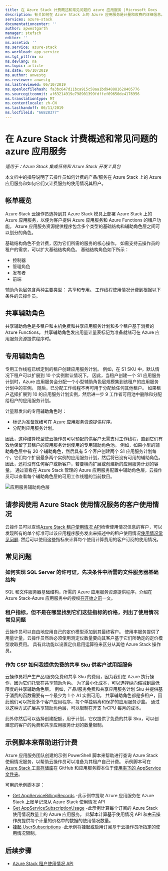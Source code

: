 ```yaml
---
title: 在 Azure Stack 计费概述和常见问题的 azure 应用服务 |Microsoft Docs
description: 有关如何在 Azure Stack 上的 Azure 应用服务是计量和收费的详细信息。
services: azure-stack
documentationcenter: ''
author: apwestgarth
manager: stefsch
editor: ''
ms.assetid: ''
ms.service: azure-stack
ms.workload: app-service
ms.tgt_pltfrm: na
ms.devlang: na
ms.topic: article
ms.date: 06/10/2019
ms.author: anwestg
ms.reviewer: anwestg
ms.lastreviewed: 06/10/2019
ms.openlocfilehash: fa3bc647d11bca915c58aa1bd948881628405776
ms.sourcegitcommit: af63214919e798901399fdffef09650de4176956
ms.translationtype: MT
ms.contentlocale: zh-CN
ms.lasthandoff: 06/11/2019
ms.locfileid: "66828377"
---
```

# <a name="azure-app-service-on-azure-stack-billing-overview-and-faq"></a>在 Azure Stack 计费概述和常见问题的 azure 应用服务

*适用于：Azure Stack 集成系统和 Azure Stack 开发工具包*

本文档中的指导说明了云操作员如何计费的产品/服务在 Azure Stack 上的 Azure 应用服务和如何它们又计费服务的使用情况其租户。

## <a name="billing-overview"></a>帐单概览

Azure Stack 云操作员选择到其 Azure Stack 模具上部署 Azure Stack 上的 Azure 应用服务，以便为客户提供 Azure 应用服务和 Azure Functions 的租户功能。  Azure 应用服务资源提供程序包含多个类型的基础结构和辅助角色层之间可以划分的角色。

基础结构角色不会计费，因为它们所需的服务的核心操作。  如需支持云操作员的租户的需求，可以扩大基础结构角色。  基础结构角色如下所示：

- 控制器
- 管理角色
- 发布者
- 前端

辅助角色层包含两种主要类型： 共享和专用。 工作线程使用情况计费到根据以下条件的云操作员。

## <a name="shared-workers"></a>共享辅助角色

共享辅助角色是多租户和主机免费和共享应用服务计划和多个租户基于消费的 Azure Functions。 共享辅助角色发出用量计量表标记为准备就绪可在 Azure 应用服务资源提供程序时。

## <a name="dedicated-workers"></a>专用辅助角色

专用工作线程已绑定到的租户创建应用服务计划。 例如，在 S1 SKU 中，默认情况下租户可以扩展到 10 个实例默认情况下。 因此，当租户创建一个 S1 应用服务计划时，Azure 应用服务会分配一个小型辅助角色层规模集到该租户的应用服务计划中的实例。 随后，已分配工作线程不再可用于分配给任何其他租户。  如果租户选择扩展到 10 的应用服务计划实例，然后进一步 9 工作者可用池中删除和分配给租户的应用服务计划。

计量器发出的专用辅助角色时：

- 标记为准备就绪可在 Azure 应用服务资源提供程序。
- 分配到应用服务计划。

因此，这种结算模型使云操作员可以预配的供客户无需支付工作线程，直到它们有效地保留了其租户的应用服务计划使用的专用辅助角色池。 例如，如果小型的辅助角色层中有 20 个辅助角色，然后具有 5 个客户创建两个 S1 应用服务计划每个，它们每个扩展最多两个实例的应用服务计划，然后将已没有可用的辅助角色。 因此，还将没有任何客户或新客户，若要横向扩展或创建新的应用服务计划的容量。 通过查看在 Azure Stack 管理的 Azure 应用服务配置中辅助角色层，云操作员可以查看每个辅助角色层的可用工作线程的当前数目。

![应用服务辅助角色层][1]

## <a name="see-customer-usage-using-the-azure-stack-usage-service"></a>请参阅使用 Azure Stack 使用情况服务的客户使用情况

云操作员可以查询[Azure Stack 租户使用情况 API](azure-stack-tenant-resource-usage-api.md)检索使用情况信息的客户，可以发现所有的单个标准可以该应用程序服务发出来描述中的租户使用情况[使用情况常见问题](azure-stack-usage-related-faq.md). 然后可以使用这些指标来计算每个使用计算费用的客户订阅的使用情况。

## <a name="frequently-asked-questions"></a>常见问题

### <a name="how-do-i-license-the-sql-server-and-file-server-infrastructure-required-in-the-pre-requisites"></a>如何实现 SQL Server 的许可证，先决条件中所需的文件服务器基础结构

SQL 和文件服务器基础结构，所需的 Azure 应用服务资源提供程序，介绍在 Azure Stack-Azure 应用服务中的授权[在开始之前](azure-stack-app-service-before-you-get-started.md#licensing-concerns-for-required-file-server-and-sql-server)一文。

### <a name="the-usage-faq-lists-the-tenant-meters-but-not-the-prices-for-those-meters-where-can-i-find-them"></a>租户指标，但不是在哪里找到它们这些指标的价格，列出了使用情况常见问题

云操作员可以自由地应用自己的定价模型添加到其最终客户。 使用率服务提供了用量计量，云操作员然后必须使用测定仪数量要向其客户基于它们所确定的定价模型收取费用。 具有此功能以设置定价启用运算符来区分从其他 Azure Stack 操作员。

### <a name="as-a-csp-how-can-i-offer-free-and-shared-skus-for-customers-to-trial-the-service"></a>作为 CSP 如何我提供免费的共享 Sku 供客户试用版服务

云操作员将产生产品/服务免费和共享 Sku 的费用，因为我们在 Azure 执行操作，因为它们托管在共享辅助角色。  为了最小化成本，可以选择纵向缩减到最低限度的共享辅助角色层。  例如，产品/服务免费和共享应用服务计划 Sku 并提供基于消费的函数需要有一个最少为 1 个 A1 实例可用。  共享辅助角色都是多租户，因此他们可以托管多个客户应用程序，每个单独隔离和保护的应用服务沙盒。  通过以这种方式扩展共享辅助角色层，可以限制在开支 1vCPU 每月的成本。

此外你然后可以选择创建配额，用于计划，它仅提供了免费的共享 Sku，可以创建您的客户的免费和共享应用服务计划的数量限制。

## <a name="sample-scripts-to-assist-with-billing"></a>示例脚本来帮助进行计费

Azure 应用服务团队创建的示例 PowerShell 脚本来帮助进行查询 Azure Stack 使用情况服务，以帮助云操作员可以准备为其租户自己计费。  示例脚本可在[Azure Stack 工具存储库](https://github.com/Azure/AzureStack-tools)在 GitHub 和应用服务脚本位于[使用率下的 AppService 文件夹](https://github.com/Azure/AzureStack-Tools/tree/master/Usage/AppService)。

可用的示例脚本是：

- [Get AppServiceBillingRecords](https://github.com/Azure/AzureStack-Tools/blob/master/Usage/AppService/Get-AppServiceBillingRecords.ps1) -此示例中提取 Azure 应用服务在 Azure Stack 上账单记录从 Azure Stack 使用情况 API
- [Get AppServiceSubscriptionUsage](https://github.com/Azure/AzureStack-Tools/blob/master/Usage/AppService/Get-AppServiceSubscriptionUsage.ps1) -此示例计算每个订阅的 Azure Stack 使用情况数量上的 Azure 应用服务。  此脚本计算基于使用情况 API 和由云操作员提供每个计量的价格中的数据的使用情况数量。
- [挂起 UserSubscriptions](https://github.com/Azure/AzureStack-Tools/blob/master/Usage/AppService/Suspend-UserSubscriptions.ps1) -此示例将挂起或启用订阅基于云操作员所指定的使用情况限制。

## <a name="next-steps"></a>后续步骤

- [Azure Stack 租户使用情况 API](azure-stack-tenant-resource-usage-api.md)

<!--Image references-->
[1]: ./media/app-service-billing-faq/app-service-worker-tiers.png